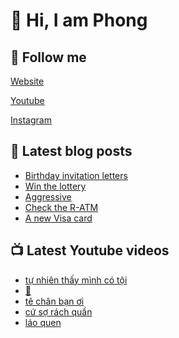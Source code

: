 # 👋 Hi, I am Phong

## 🔗 Follow me

[Website](https://phongever.xyz "Website")

[Youtube](https://www.youtube.com/@phongever "Youtube")

[Instagram](https://www.instagram.com/phongever "Instagram")

## 📝 Latest blog posts

<!-- BLOG-POST-LIST:START -->
- [Birthday invitation letters](https://phongever.xyz/blog/birthday-invitation-letters/)
- [Win the lottery](https://phongever.xyz/blog/win-the-lottery/)
- [Aggressive](https://phongever.xyz/blog/aggressive-1/)
- [Check the R-ATM](https://phongever.xyz/blog/check-the-r-atm/)
- [A new Visa card](https://phongever.xyz/blog/a-new-visa-card/)
<!-- BLOG-POST-LIST:END -->

## 📺 Latest Youtube videos

<!-- YOUTUBE-VIDEO-LIST:START -->
- [tự nhiên thấy mình có tội](https://www.youtube.com/shorts/tD7WLO_Hq8I)
- [🐶](https://www.youtube.com/shorts/Eg1CAuZEPeY)
- [tê chân bạn ơi](https://www.youtube.com/shorts/DdFQowapB4A)
- [cứ sợ rách quần](https://www.youtube.com/shorts/-e4k3fJljrg)
- [láo quen](https://www.youtube.com/shorts/PrDay_44d44)
<!-- YOUTUBE-VIDEO-LIST:END -->
